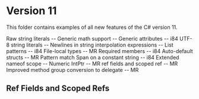 
# Version 11

This folder contains examples of all new features of the C# version 11.


Raw string literals -- 
Generic math support -- 
Generic attributes -- i84
UTF-8 string literals -- 
Newlines in string interpolation expressions -- 
List patterns -- i84
File-local types -- MR
Required members -- i84
Auto-default structs -- MR
Pattern match Span<char> on a constant string -- i84
Extended nameof scope -- 
Numeric IntPtr -- MR
ref fields and scoped ref -- MR
Improved method group conversion to delegate -- MR



## Ref Fields and Scoped Refs


## 
